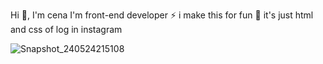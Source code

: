 Hi 👋, I'm cena
I'm front-end developer
⚡ i make this for fun 
🔭 it's just html and css of log in instagram

![Snapshot_240524215108](https://github.com/CenaBabajannjhad/Ui-instagram-LogIn/assets/160250923/8102e12f-9741-47bd-9369-ebf38dea26eb)
